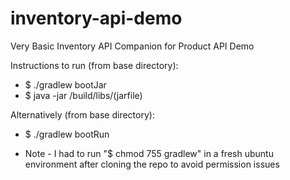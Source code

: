 # inventory-api-demo
Very Basic Inventory API Companion for Product API Demo

Instructions to run (from base directory):
  - $ ./gradlew bootJar
  - $ java -jar /build/libs/(jarfile)

Alternatively (from base directory):
  - $ ./gradlew bootRun

- Note - I had to run "$ chmod 755 gradlew" in a fresh ubuntu environment after cloning the repo to avoid permission issues
